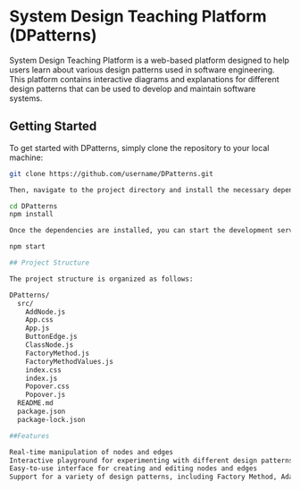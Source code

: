 # System Design Teaching Platform (DPatterns)

System Design Teaching Platform is a web-based platform designed to help users learn about various design patterns used in software engineering. This platform contains interactive diagrams and explanations for different design patterns that can be used to develop and maintain software systems.

## Getting Started

To get started with DPatterns, simply clone the repository to your local machine:

```bash
git clone https://github.com/username/DPatterns.git

Then, navigate to the project directory and install the necessary dependencies:

cd DPatterns
npm install

Once the dependencies are installed, you can start the development server by running:

npm start

## Project Structure

The project structure is organized as follows:

DPatterns/
  src/
    AddNode.js
    App.css
    App.js
    ButtonEdge.js
    ClassNode.js
    FactoryMethod.js
    FactoryMethodValues.js
    index.css
    index.js
    Popover.css
    Popover.js
  README.md
  package.json
  package-lock.json

##Features

Real-time manipulation of nodes and edges
Interactive playground for experimenting with different design patterns
Easy-to-use interface for creating and editing nodes and edges
Support for a variety of design patterns, including Factory Method, Adapter, and Strategy
